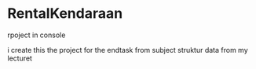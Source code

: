 # RentalKendaraan
rpoject in console

i create this the project for the endtask from subject struktur data from my lecturet
